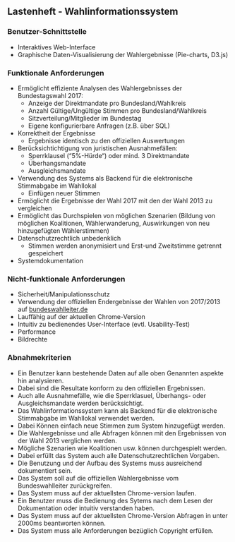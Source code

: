 ## Lastenheft - Wahlinformationssystem

### Benutzer-Schnittstelle
* Interaktives Web-Interface
* Graphische Daten-Visualisierung der Wahlergebnisse (Pie-charts, D3.js)

### Funktionale Anforderungen
* Ermöglicht effiziente Analysen des Wahlergebnisses der Bundestagswahl 2017:
	* Anzeige der Direktmandate pro Bundesland/Wahlkreis
	* Anzahl Gültige/Ungültige Stimmen pro Bundesland/Wahlkreis
	* Sitzverteilung/Mitglieder im Bundestag
	* Eigene konfigurierbare Anfragen (z.B. über SQL)
* Korrektheit der Ergebnisse
	* Ergebnisse identisch zu den offiziellen Auswertungen
* Berücksichtichtigung von juristischen Ausnahmefällen:
	* Sperrklausel (“5%-Hürde“) oder mind. 3 Direktmandate
	* Überhangsmandate
	* Ausgleichsmandate
* Verwendung des Systems als Backend für die elektronische Stimmabgabe im Wahllokal
	* Einfügen neuer Stimmen
* Ermöglicht die Ergebnisse der Wahl 2017 mit den der Wahl 2013 zu vergleichen
* Ermöglicht das Durchspielen von möglichen Szenarien (Bildung von möglichen Koalitionen, Wählerwanderung, Auswirkungen von neu hinzugefügten Wählerstimmen)
* Datenschutzrechtlich unbedenklich
	* Stimmen werden anonymisiert und Erst-und Zweitstimme getrennt gespeichert
* Systemdokumentation

### Nicht-funktionale Anforderungen
* Sicherheit/Manipulationsschutz
* Verwendung der offiziellen Endergebnisse der Wahlen von 2017/2013 auf [bundeswahlleiter.de](https://www.bundeswahlleiter.de/)
* Lauffähig auf der aktuellen Chrome-Version
* Intuitiv zu bedienendes User-Interface (evtl. Usability-Test)
* Performance
* Bildrechte

### Abnahmekriterien
* Ein Benutzer kann bestehende Daten auf alle oben Genannten aspekte hin analysieren.
* Dabei sind die Resultate konform zu den offiziellen Ergebnissen.
* Auch alle Ausnahmefälle, wie die Sperrklasuel, Überhangs- oder Ausgleichsmandate werden berücksichtigt.
* Das Wahlinformationssystem kann als Backend für die elektronische Stimmabgabe im Wahllokal verwendet werden.
* Dabei Können einfach neue Stimmen zum System hinzugefügt werden.
* Die Wahlergebnisse und alle Abfragen können mit den Ergebnissen von der Wahl 2013 verglichen werden.
* Mögliche Szenarien wie Koalitionen usw. können durchgespielt werden.
* Dabei erfüllt das System auch alle Datenschutzrechtlichen Vorgaben.
* Die Benutzung und der Aufbau des Systems muss ausreichend dokumentiert sein.
* Das System soll auf die offiziellen Wahlergebnisse vom Bundeswahlleiter zurückgreifen.
* Das System muss auf der aktuellsten Chrome-version laufen.
* Ein Benutzer muss die Bedienung des Sytems nach dem Lesen der Dokumentation oder intuitiv verstanden haben.
* Das System muss auf der aktuellsten Chrome-Version Abfragen in unter 2000ms beantworten können.
* Das System muss alle Anforderungen bezüglich Copyright erfüllen.

